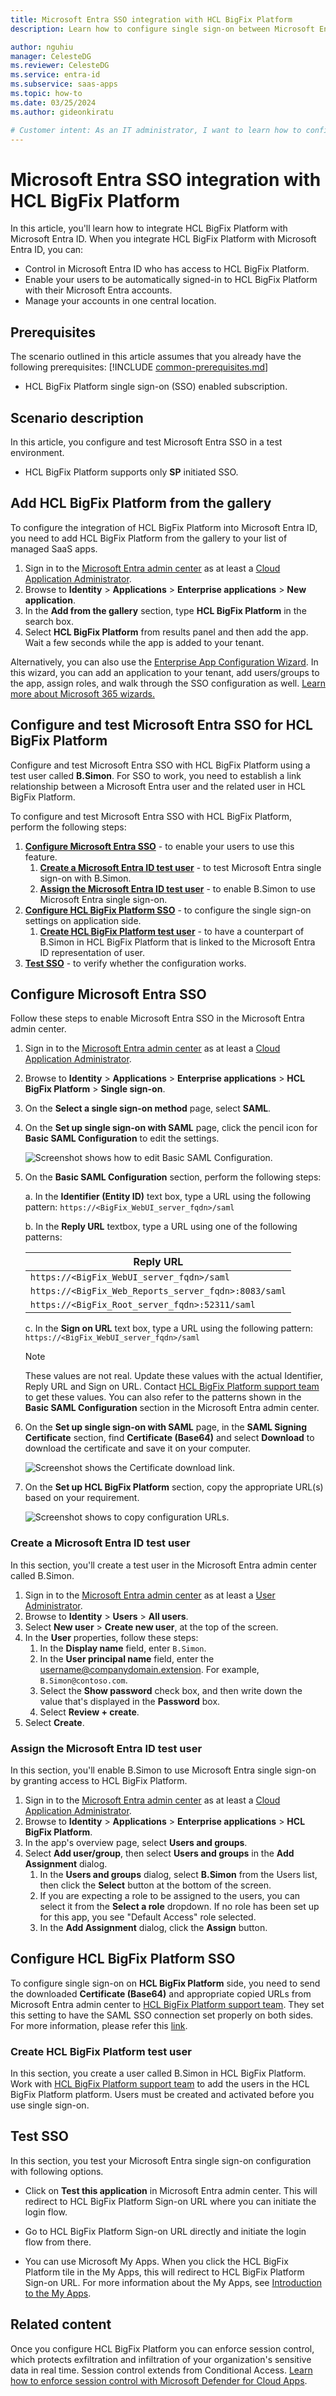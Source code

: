 ```yaml
---
title: Microsoft Entra SSO integration with HCL BigFix Platform
description: Learn how to configure single sign-on between Microsoft Entra ID and HCL BigFix Platform.

author: nguhiu
manager: CelesteDG
ms.reviewer: CelesteDG
ms.service: entra-id
ms.subservice: saas-apps
ms.topic: how-to
ms.date: 03/25/2024
ms.author: gideonkiratu

# Customer intent: As an IT administrator, I want to learn how to configure single sign-on between Microsoft Entra ID and HCL BigFix Platform so that I can control who has access to HCL BigFix Platform, enable automatic sign-in with Microsoft Entra accounts, and manage my accounts in one central location.
---
```


# Microsoft Entra SSO integration with HCL BigFix Platform

In this article,  you'll learn how to integrate HCL BigFix Platform with Microsoft Entra ID. When you integrate HCL BigFix Platform with Microsoft Entra ID, you can:

* Control in Microsoft Entra ID who has access to HCL BigFix Platform.
* Enable your users to be automatically signed-in to HCL BigFix Platform with their Microsoft Entra accounts.
* Manage your accounts in one central location.

## Prerequisites
The scenario outlined in this article assumes that you already have the following prerequisites:
[!INCLUDE [common-prerequisites.md](~/identity/saas-apps/includes/common-prerequisites.md)]
* HCL BigFix Platform single sign-on (SSO) enabled subscription.

## Scenario description

In this article,  you configure and test Microsoft Entra SSO in a test environment.

* HCL BigFix Platform supports only **SP** initiated SSO.

## Add HCL BigFix Platform from the gallery

To configure the integration of HCL BigFix Platform into Microsoft Entra ID, you need to add HCL BigFix Platform from the gallery to your list of managed SaaS apps.

1. Sign in to the [Microsoft Entra admin center](https://entra.microsoft.com) as at least a [Cloud Application Administrator](~/identity/role-based-access-control/permissions-reference.md#cloud-application-administrator).
1. Browse to **Identity** > **Applications** > **Enterprise applications** > **New application**.
1. In the **Add from the gallery** section, type **HCL BigFix Platform** in the search box.
1. Select **HCL BigFix Platform** from results panel and then add the app. Wait a few seconds while the app is added to your tenant.

Alternatively, you can also use the [Enterprise App Configuration Wizard](https://portal.office.com/AdminPortal/home?Q=Docs#/azureadappintegration). In this wizard, you can add an application to your tenant, add users/groups to the app, assign roles, and walk through the SSO configuration as well. [Learn more about Microsoft 365 wizards.](/microsoft-365/admin/misc/azure-ad-setup-guides)

## Configure and test Microsoft Entra SSO for HCL BigFix Platform

Configure and test Microsoft Entra SSO with HCL BigFix Platform using a test user called **B.Simon**. For SSO to work, you need to establish a link relationship between a Microsoft Entra user and the related user in HCL BigFix Platform.

To configure and test Microsoft Entra SSO with HCL BigFix Platform, perform the following steps:

1. **[Configure Microsoft Entra SSO](#configure-microsoft-entra-sso)** - to enable your users to use this feature.
    1. **[Create a Microsoft Entra ID test user](#create-a-microsoft-entra-id-test-user)** - to test Microsoft Entra single sign-on with B.Simon.
    1. **[Assign the Microsoft Entra ID test user](#assign-the-microsoft-entra-id-test-user)** - to enable B.Simon to use Microsoft Entra single sign-on.
1. **[Configure HCL BigFix Platform SSO](#configure-hcl-bigfix-platform-sso)** - to configure the single sign-on settings on application side.
    1. **[Create HCL BigFix Platform test user](#create-hcl-bigfix-platform-test-user)** - to have a counterpart of B.Simon in HCL BigFix Platform that is linked to the Microsoft Entra ID representation of user.
1. **[Test SSO](#test-sso)** - to verify whether the configuration works.

## Configure Microsoft Entra SSO

Follow these steps to enable Microsoft Entra SSO in the Microsoft Entra admin center.

1. Sign in to the [Microsoft Entra admin center](https://entra.microsoft.com) as at least a [Cloud Application Administrator](~/identity/role-based-access-control/permissions-reference.md#cloud-application-administrator).
1. Browse to **Identity** > **Applications** > **Enterprise applications** > **HCL BigFix Platform** > **Single sign-on**.
1. On the **Select a single sign-on method** page, select **SAML**.
1. On the **Set up single sign-on with SAML** page, click the pencil icon for **Basic SAML Configuration** to edit the settings.

   ![Screenshot shows how to edit Basic SAML Configuration.](common/edit-urls.png "Basic Configuration")

1. On the **Basic SAML Configuration** section, perform the following steps:

    a. In the **Identifier (Entity ID)** text box, type a URL using the following pattern:
    `https://<BigFix_WebUI_server_fqdn>/saml`

    b. In the **Reply URL** textbox, type a URL using one of the following patterns:

    |**Reply URL**|
    |-------------|
    |`https://<BigFix_WebUI_server_fqdn>/saml`|
    |`https://<BigFix_Web_Reports_server_fqdn>:8083/saml`|
    |`https://<BigFix_Root_server_fqdn>:52311/saml`|

    c. In the **Sign on URL** text box, type a URL using the following pattern:
    `https://<BigFix_WebUI_server_fqdn>/saml`

	> [!NOTE]
	> These values are not real. Update these values with the actual Identifier, Reply URL and Sign on URL. Contact [HCL BigFix Platform support team](https://support.hcltechsw.com/csm) to get these values. You can also refer to the patterns shown in the **Basic SAML Configuration** section in the Microsoft Entra admin center.

1. On the **Set up single sign-on with SAML** page, in the **SAML Signing Certificate** section, find **Certificate (Base64)** and select **Download** to download the certificate and save it on your computer.

	![Screenshot shows the Certificate download link.](common/certificatebase64.png "Certificate")

1. On the **Set up HCL BigFix Platform** section, copy the appropriate URL(s) based on your requirement.

	![Screenshot shows to copy configuration URLs.](common/copy-configuration-urls.png "Metadata")

### Create a Microsoft Entra ID test user

In this section, you'll create a test user in the Microsoft Entra admin center called B.Simon.

1. Sign in to the [Microsoft Entra admin center](https://entra.microsoft.com) as at least a [User Administrator](~/identity/role-based-access-control/permissions-reference.md#user-administrator).
1. Browse to **Identity** > **Users** > **All users**.
1. Select **New user** > **Create new user**, at the top of the screen.
1. In the **User** properties, follow these steps:
   1. In the **Display name** field, enter `B.Simon`.  
   1. In the **User principal name** field, enter the username@companydomain.extension. For example, `B.Simon@contoso.com`.
   1. Select the **Show password** check box, and then write down the value that's displayed in the **Password** box.
   1. Select **Review + create**.
1. Select **Create**.

### Assign the Microsoft Entra ID test user

In this section, you'll enable B.Simon to use Microsoft Entra single sign-on by granting access to HCL BigFix Platform.

1. Sign in to the [Microsoft Entra admin center](https://entra.microsoft.com) as at least a [Cloud Application Administrator](~/identity/role-based-access-control/permissions-reference.md#cloud-application-administrator).
1. Browse to **Identity** > **Applications** > **Enterprise applications** > **HCL BigFix Platform**.
1. In the app's overview page, select **Users and groups**.
1. Select **Add user/group**, then select **Users and groups** in the **Add Assignment** dialog.
   1. In the **Users and groups** dialog, select **B.Simon** from the Users list, then click the **Select** button at the bottom of the screen.
   1. If you are expecting a role to be assigned to the users, you can select it from the **Select a role** dropdown. If no role has been set up for this app, you see "Default Access" role selected.
   1. In the **Add Assignment** dialog, click the **Assign** button.

## Configure HCL BigFix Platform SSO

To configure single sign-on on **HCL BigFix Platform** side, you need to send the downloaded **Certificate (Base64)** and appropriate copied URLs from Microsoft Entra admin center to [HCL BigFix Platform support team](https://support.hcltechsw.com/csm). They set this setting to have the SAML SSO connection set properly on both sides. For more information, please refer this [link](https://help.hcltechsw.com/bigfix/10.0/platform/Platform/Config/c_how_to_configure_bigfix_to_int.html).

### Create HCL BigFix Platform test user

In this section, you create a user called B.Simon in HCL BigFix Platform. Work with [HCL BigFix Platform support team](https://support.hcltechsw.com/csm) to add the users in the HCL BigFix Platform platform. Users must be created and activated before you use single sign-on.

## Test SSO 

In this section, you test your Microsoft Entra single sign-on configuration with following options.
 
* Click on **Test this application** in Microsoft Entra admin center. This will redirect to HCL BigFix Platform Sign-on URL where you can initiate the login flow.
 
* Go to HCL BigFix Platform Sign-on URL directly and initiate the login flow from there.
 
* You can use Microsoft My Apps. When you click the HCL BigFix Platform tile in the My Apps, this will redirect to HCL BigFix Platform Sign-on URL. For more information about the My Apps, see [Introduction to the My Apps](https://support.microsoft.com/account-billing/sign-in-and-start-apps-from-the-my-apps-portal-2f3b1bae-0e5a-4a86-a33e-876fbd2a4510).

## Related content

Once you configure HCL BigFix Platform you can enforce session control, which protects exfiltration and infiltration of your organization's sensitive data in real time. Session control extends from Conditional Access. [Learn how to enforce session control with Microsoft Defender for Cloud Apps](/cloud-app-security/proxy-deployment-any-app).

